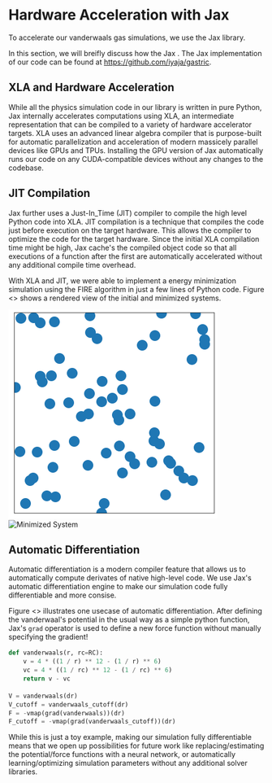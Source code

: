 # Hardware Acceleration with Jax

To accelerate our vanderwaals gas simulations, we use the Jax library. 

In this section, we will breifly discuss how the Jax . The Jax implementation of our code can be found at https://github.com/iyaja/gastric.

## XLA and Hardware Acceleration

While all the physics simulation code in our library is written in pure Python, Jax internally accelerates computations using XLA, an intermediate representation that can be compiled to a variety of hardware accelerator targets. XLA uses an advanced linear algebra compiler that is purpose-built for automatic parallelization and acceleration of modern massicely parallel devices like GPUs and TPUs. Installing the GPU version of Jax automatically runs our code on any CUDA-compatible devices without any changes to the codebase.

## JIT Compilation

Jax further uses a Just-In_Time (JIT) compiler to compile the high level Python code into XLA. JIT compilation is a technique that compiles the code just before execution on the target hardware. This allows the compiler to optimize the code for the target hardware. Since the initial XLA compilation time might be high, Jax cache's the compiled object code so that all executions of a function after the first are automatically accelerated without any additional compile time overhead.

With XLA and JIT, we were able to implement a energy minimization simulation using the FIRE algorithm in just a few lines of Python code. Figure <> shows a rendered view of the initial and minimized systems.

![Initial System](plots/initial_system.png)
![Minimized System](plots/minmized_system.png)

## Automatic Differentiation

Automatic differentiation is a modern compiler feature that allows us to automatically compute derivates of native high-level code. We use Jax's automatic differentiation engine to make our simulation code fully differentiable and more consise.

Figure <> illustrates one usecase of automatic differentiation. After defining the vanderwaal's potential in the usual way as a simple python function, Jax's `grad` operator is used to define a new force function without manually specifying the gradient!

```python
def vanderwaals(r, rc=RC):
    v = 4 * ((1 / r) ** 12 - (1 / r) ** 6)
    vc = 4 * ((1 / rc) ** 12 - (1 / rc) ** 6)
    return v - vc

V = vanderwaals(dr)
V_cutoff = vanderwaals_cutoff(dr)
F = -vmap(grad(vanderwaals))(dr)
F_cutoff = -vmap(grad(vanderwaals_cutoff))(dr)
```

While this is just a toy example, making our simulation fully differentiable means that we open up possibilities for future work like replacing/estimating the potential/force functions with a neural network, or automatically learning/optimizing simulation parameters without any additional solver libraries.